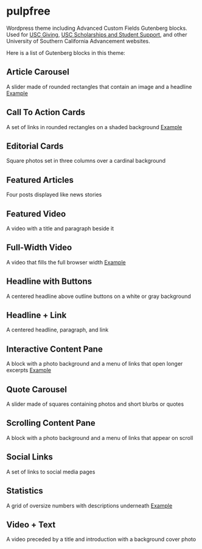 # pulpfree
Wordpress theme including Advanced Custom Fields Gutenberg blocks. Used for [USC Giving](https://giving.usc.edu), [USC Scholarships and Student Support](https://supportscholarships.usc.edu), and other University of Southern California Advancement websites.

Here is a list of Gutenberg blocks in this theme:

## Article Carousel
A slider made of rounded rectangles that contain an image and a headline
[Example](https://giving.usc.edu/priorities/computing/#block-block_ef44a7956d0a520aab59bc60360abc5b)

## Call To Action Cards
A set of links in rounded rectangles on a shaded background
[Example](https://giving.usc.edu/priorities/arts/#block-block_b00ec2b9e29fb80a24983c1915264100)

## Editorial Cards
Square photos set in three columns over a cardinal background

## Featured Articles
Four posts displayed like news stories

## Featured Video
A video with a title and paragraph beside it

## Full-Width Video
A video that fills the full browser width
[Example](https://supportscholarships.usc.edu/what-to-support/support-undergraduates/#block-block_690e0b3b4940f326283caec520866836)

## Headline with Buttons
A centered headline above outline buttons on a white or gray background

## Headline + Link
A centered headline, paragraph, and link

## Interactive Content Pane
A block with a photo background and a menu of links that open longer excerpts
[Example](https://giving.usc.edu#block-block_9f825af914fcf6e18cf75924706e6eb1)


## Quote Carousel
A slider made of squares containing photos and short blurbs or quotes

## Scrolling Content Pane
A block with a photo background and a menu of links that appear on scroll

## Social Links
A set of links to social media pages

## Statistics
A grid of oversize numbers with descriptions underneath
[Example](https://giving.usc.edu#block-block_29f7677bfe00cd8645de6d344f957761)

## Video + Text
A video preceded by a title and introduction with a background cover photo
